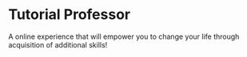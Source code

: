 # Tutorial Professor
A online experience that will empower you to change your life through acquisition of additional skills!
